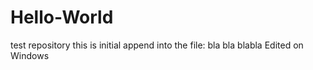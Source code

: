 # Hello-World
test repository
this is initial append into the file: bla bla
blabla
Edited on Windows

